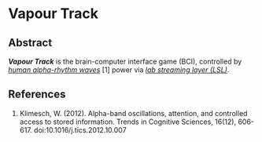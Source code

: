 # Vapour Track 

## Abstract

***Vapour Track*** is the brain-computer interface game (BCI), controlled
by [*human alpha-rhythm waves*](https://www.ncbi.nlm.nih.gov/pmc/articles/PMC3507158/) [1] power
via [*lab streaming layer (LSL)*](https://www.neurobs.com/pres_docs/html/03_presentation/06_hardware_interfacing/02_lab_streaming_layer.htm).

## References

1. Klimesch, W. (2012). Alpha-band oscillations, attention, and controlled access to stored information. Trends in Cognitive Sciences, 16(12), 606-617. doi:10.1016/j.tics.2012.10.007